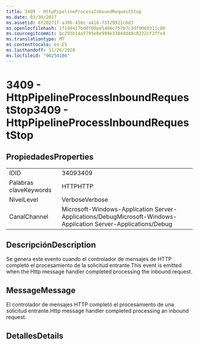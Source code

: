 ```yaml
---
title: 3409 - HttpPipelineProcessInboundRequestStop
ms.date: 03/30/2017
ms.assetid: 8f20271f-a30b-456c-a416-73329921c6d3
ms.openlocfilehash: 1f140417bd0f0dee5486cf57b7c3df9069311c80
ms.sourcegitcommit: bc293b14af795e0e999e3304dd40c0222cf2ffe4
ms.translationtype: MT
ms.contentlocale: es-ES
ms.lasthandoff: 11/26/2020
ms.locfileid: "96254186"
---
```

# <a name="3409---httppipelineprocessinboundrequeststop"></a><span data-ttu-id="eefce-102">3409 - HttpPipelineProcessInboundRequestStop</span><span class="sxs-lookup"><span data-stu-id="eefce-102">3409 - HttpPipelineProcessInboundRequestStop</span></span>

## <a name="properties"></a><span data-ttu-id="eefce-103">Propiedades</span><span class="sxs-lookup"><span data-stu-id="eefce-103">Properties</span></span>  
  
|||  
|-|-|  
|<span data-ttu-id="eefce-104">ID</span><span class="sxs-lookup"><span data-stu-id="eefce-104">ID</span></span>|<span data-ttu-id="eefce-105">3409</span><span class="sxs-lookup"><span data-stu-id="eefce-105">3409</span></span>|  
|<span data-ttu-id="eefce-106">Palabras clave</span><span class="sxs-lookup"><span data-stu-id="eefce-106">Keywords</span></span>|<span data-ttu-id="eefce-107">HTTP</span><span class="sxs-lookup"><span data-stu-id="eefce-107">HTTP</span></span>|  
|<span data-ttu-id="eefce-108">Nivel</span><span class="sxs-lookup"><span data-stu-id="eefce-108">Level</span></span>|<span data-ttu-id="eefce-109">Verbose</span><span class="sxs-lookup"><span data-stu-id="eefce-109">Verbose</span></span>|  
|<span data-ttu-id="eefce-110">Canal</span><span class="sxs-lookup"><span data-stu-id="eefce-110">Channel</span></span>|<span data-ttu-id="eefce-111">Microsoft-Windows-Application Server-Applications/Debug</span><span class="sxs-lookup"><span data-stu-id="eefce-111">Microsoft-Windows-Application Server-Applications/Debug</span></span>|  
  
## <a name="description"></a><span data-ttu-id="eefce-112">Descripción</span><span class="sxs-lookup"><span data-stu-id="eefce-112">Description</span></span>  

 <span data-ttu-id="eefce-113">Se genera este evento cuando el controlador de mensajes de HTTP completó el procesamiento de la solicitud entrante.</span><span class="sxs-lookup"><span data-stu-id="eefce-113">This event is emitted when the Http message handler completed processing the inbound request.</span></span>  
  
## <a name="message"></a><span data-ttu-id="eefce-114">Message</span><span class="sxs-lookup"><span data-stu-id="eefce-114">Message</span></span>  

 <span data-ttu-id="eefce-115">El controlador de mensajes HTTP completó el procesamiento de una solicitud entrante.</span><span class="sxs-lookup"><span data-stu-id="eefce-115">Http message handler completed processing an inbound request.</span></span>  
  
## <a name="details"></a><span data-ttu-id="eefce-116">Detalles</span><span class="sxs-lookup"><span data-stu-id="eefce-116">Details</span></span>
